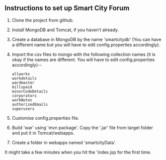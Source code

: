 Instructions to set up Smart City Forum
------------------------------------------
1. 	Clone the project from github.

2.	Install MongoDB and Tomcat, if you haven’t already.

3. 	Create a database in MongoDB by the name 'smartcitydb' (You can have a different name but you will have to edit config.properties accordingly).

4. 	Import the csv files to mongo with the following collection names (it is okay if the names are different. You will have to edit config.properties accordingly)--
	
		allworks 
		workdetails
		wardmaster
		billspaid
		minorCodeDetails
		corporators
		workNotes
		authorizedEmails
		superusers

5.	Customise config.properties file.  	

6. 	Build 'war' using 'mvn package'. Copy the '.jar' file from target folder and put it in Tomcat/webapps. 

7.	Create a folder in webapps named 'smartcityData'. 

It might take a few minutes when you hit the 'index.jsp for the first time. 
